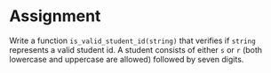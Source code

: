 # Assignment

Write a function `is_valid_student_id(string)` that verifies if `string`
represents a valid student id. A student consists of either `s` or `r` (both lowercase and uppercase are allowed)
followed by seven digits.
